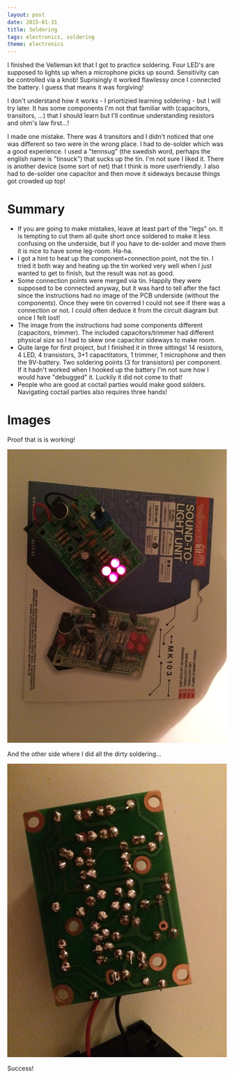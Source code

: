 ```yaml
---
layout: post
date: 2015-01-31
title: Soldering
tags: electronics, soldering
theme: electronics
---
```


I finished the Velleman kit that I got to practice soldering. Four LED's are supposed to lights up when a microphone picks up sound. Sensitivity can be controlled via a knob! Suprisingly it worked flawlessy once I connected the battery. I guess that means it was forgiving!

I don't understand how it works - I priortizied learning soldering - but I will try later. It has some components I'm not that familiar with (capacitors, transitors, ...) that I should learn but I'll continue understanding resistors and ohm's law first...!

I made one mistake. There was 4 transitors and I didn't noticed that one was different so two were in the wrong place. I had to de-solder which was a good experience. I used a "tennsug" (the swedish word, perhaps the english name is "tinsuck") that sucks up the tin. I'm not sure I liked it. There is another device (some sort of net) that I think is more userfriendly. I also had to de-solder one capacitor and then move it sideways because things got crowded up top!

# Summary
* If you are going to make mistakes, leave at least part of the "legs" on. It is tempting to cut them all quite short once soldered to make it less confusing on the underside, but if you have to de-solder and move them it is nice to have some leg-room. Ha-ha.
* I got a hint to heat up the component+connection point, not the tin. I tried it both way and heating up the tin worked very well when I just wanted to get to finish, but the result was not as good.
* Some connection points were merged via tin. Happily they were supposed to be connected anyway, but it was hard to tell after the fact since the instructions had no image of the PCB underside (without the components). Once they were tin coverred I could not see if there was a connection or not. I could often deduce it from the circuit diagram but once I felt lost!
* The image from the instructions had some components different (capacitors, trimmer). The included capacitors/trimmer had different physical size so I had to skew one capacitor sideways to make room.
* Quite large for first project, but I finished it in three sittings! 14 resistors, 4 LED, 4 transistors, 3+1 capactitators, 1 trimmer, 1 microphone and then the 9V-battery. Two soldering points (3 for transistors) per component. If it hadn't worked when I hooked up the battery I'm not sure how I would have "debugged" it. Luckily it did not come to that!
* People who are good at coctail parties would make good solders. Navigating coctail parties also requires three hands!

# Images

Proof that is is working! 

![Working](images/solder-kit-a.jpg)

And the other side where I did all the dirty soldering...

![Dirty secrets](images/solder-kit-b.jpg)

Success!
